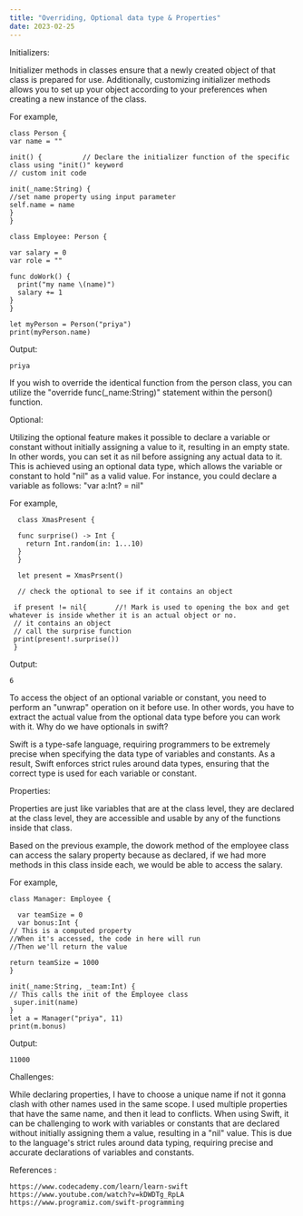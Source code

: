 ```yaml
---
title: "Overriding, Optional data type & Properties"
date: 2023-02-25
---
```


Initializers:

Initializer methods in classes ensure that a newly created object of that class is prepared for use. Additionally, customizing initializer methods allows you to set up your object according to your preferences when creating a new instance of the class.

For example, 

    class Person {
    var name = ""

    init() {          // Declare the initializer function of the specific class using "init()" keyword
    // custom init code

    init(_name:String) {
    //set name property using input parameter
    self.name = name
    }
    }

    class Employee: Person {

    var salary = 0
    var role = ""
  
    func doWork() {
      print("my name \(name)")
      salary += 1
    }
    }
 
    let myPerson = Person("priya")
    print(myPerson.name)

   Output:

    priya

If you wish to override the identical function from the person class, you can utilize the "override func(_name:String)" statement within the person() function.

Optional:
 
Utilizing the optional feature makes it possible to declare a variable or constant without initially assigning a value to it, resulting in an empty state. In other words, you can set it as nil before assigning any actual data to it. This is achieved using an optional data type, which allows the variable or constant to hold "nil" as a valid value. For instance, you could declare a variable as follows: "var a:Int? = nil"

For example, 

      class XmasPresent {

      func surprise() -> Int {
        return Int.random(in: 1...10)
      }
      }

      let present = XmasPrsent()

      // check the optional to see if it contains an object

     if present != nil{       //! Mark is used to opening the box and get whatever is inside whether it is an actual object or no.
     // it contains an object
     // call the surprise function
     print(present!.surprise())
     }

Output: 

    6

To access the object of an optional variable or constant, you need to perform an "unwrap" operation on it before use. In other words, you have to extract the actual value from the optional data type before you can work with it.
Why do we have optionals in swift?

Swift is a type-safe language, requiring programmers to be extremely precise when specifying the data type of variables and constants. As a result, Swift enforces strict rules around data types, ensuring that the correct type is used for each variable or constant.

Properties:
 
Properties are just like variables that are at the class level, they are declared at the class level, they are accessible and usable by any of the functions inside that class.

Based on the previous example, the dowork method of the employee class can access the salary property because as declared, if we had more methods in this class inside each, we would be able to access the salary.

For example, 

    class Manager: Employee {

      var teamSize = 0
      var bonus:Int {
    // This is a computed property
    //When it's accessed, the code in here will run
    //Then we'll return the value

    return teamSize = 1000
    }

    init(_name:String, _team:Int) {
    // This calls the init of the Employee class
     super.init(name)
    }
    let a = Manager("priya", 11)
    print(m.bonus)

Output:

    11000

Challenges:

While declaring properties, I have to choose a unique name if not it gonna clash with other names used in the same scope. I used multiple properties that have the same name, and then it lead to conflicts.
When using Swift, it can be challenging to work with variables or constants that are declared without initially assigning them a value, resulting in a "nil" value. This is due to the language's strict rules around data typing, requiring precise and accurate declarations of variables and constants.

References : 

    https://www.codecademy.com/learn/learn-swift
    https://www.youtube.com/watch?v=kDWDTg_RpLA
    https://www.programiz.com/swift-programming
